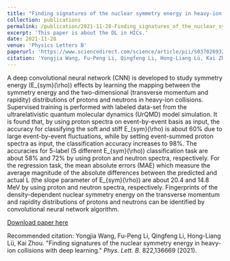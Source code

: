 ```yaml
---
title: "Finding signatures of the nuclear symmetry energy in heavy-ion collisions with deep learning"
collection: publications
permalink: /publication/2021-11-28-Finding_signatures_of_the_nuclear_symmetry_energy_in_heavy-ion collisions_with_deep_learning
excerpt: 'This paper is about the DL in HICs.'
date: 2021-11-28
venue: 'Physics Letters B'
paperurl: 'https://www.sciencedirect.com/science/article/pii/S0370269321006092'
citation: 'Yongjia Wang, Fu-Peng Li, Qingfeng Li, Hong-Liang Lü, Kai Zhou. "Finding signatures of the nuclear symmetry energy in heavy-ion collisions with deep learning." Phys. Lett. B. 822,136669 (2021).'
---
```

A deep convolutional neural network (CNN) is developed to study symmetry energy (E_{sym}(\rho)) effects by learning the mapping between the symmetry energy and the two-dimensional (transverse momentum and rapidity) distributions of protons and neutrons in heavy-ion collisions. Supervised training is performed with labeled data-set from the ultrarelativistic quantum molecular dynamics (UrQMD) model simulation. It is found that, by using proton spectra on event-by-event basis as input, the accuracy for classifying the soft and stiff E_{sym}(\rho) is about 60% due to large event-by-event fluctuations, while by setting event-summed proton spectra as input, the classification accuracy increases to 98%. The accuracies for 5-label (5 different E_{sym}(\rho)) classification task are about 58% and 72% by using proton and neutron spectra, respectively. For the regression task, the mean absolute errors (MAE) which measure the average magnitude of the absolute differences between the predicted and actual L (the slope parameter of E_{sym}(\rho)) are about 20.4 and 14.8 MeV by using proton and neutron spectra, respectively. Fingerprints of the density-dependent nuclear symmetry energy on the transverse momentum and rapidity distributions of protons and neutrons can be identified by convolutional neural network algorithm.

[Download paper here](https://doi.org/10.1016/j.physletb.2021.136669)

Recommended citation: Yongjia Wang, Fu-Peng Li, Qingfeng Li, Hong-Liang Lü, Kai Zhou. "Finding signatures of the nuclear symmetry energy in heavy-ion collisions with deep learning." <i>Phys. Lett. B</i>. 822,136669 (2021).
